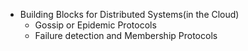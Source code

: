 - Building Blocks for Distributed Systems(in the Cloud)
    - Gossip or Epidemic Protocols
    - Failure detection and Membership Protocols